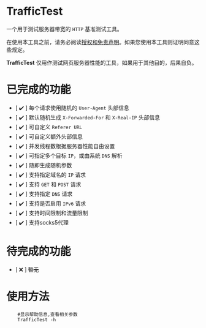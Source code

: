 TrafficTest
============

一个用于测试服务器带宽的 `HTTP` 基准测试工具。

在使用本工具之前，请务必阅读[授权和免责声明](https://github.com/lishaosongs/TrafficTest/blob/master/%E5%85%8D%E8%B4%A3%E5%A3%B0%E6%98%8E.md)。如果您使用本工具则证明同意这些规定。

**TrafficTest** 仅用作测试网页服务器性能的工具，如果用于其他目的，后果自负。

# 已完成的功能

- [ ✔️ ] 每个请求使用随机的 `User-Agent` 头部信息
- [ ✔️ ] 默认随机生成 `X-Forwarded-For` 和 `X-Real-IP` 头部信息
- [ ✔️ ] 可自定义 `Referer URL`
- [ ✔️ ] 可自定义额外头部信息
- [ ✔️ ] 并发线程数根据服务器性能自由设置
- [ ✔️ ] 可指定多个目标 `IP`，或由系统 `DNS` 解析
- [ ✔️ ] 随即生成随机参数
- [ ✔️ ] 支持指定域名的 `IP` 请求
- [ ✔️ ] 支持 `GET` 和 `POST` 请求
- [ ✔️ ] 支持指定 `DNS` 请求
- [ ✔️ ] 支持是否启用 `IPv6` 请求
- [ ✔️ ] 支持时间限制和流量限制
- [ ✔️ ] 支持socks5代理
# 待完成的功能

- [ ❌ ] ~~暂无~~

# 使用方法

```shell
    #显示帮助信息,查看相关参数
    TrafficTest -h 
```